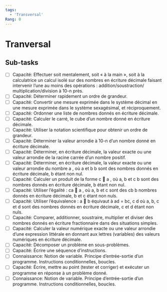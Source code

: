 ```yaml
---
tags:
  - 'Transversal'
Rang: 0
---
```


# Tranversal

## Sub-tasks

- [ ] Capacité: Effectuer soit mentalement, soit « à la main », soit à la calculatrice un calcul isolé sur des nombres en écriture décimale faisant intervenir l’une au moins des opérations : addition/soustraction/ multiplication/division à 10-n près.
- [ ] Capacité: Déterminer rapidement un ordre de grandeur.
- [ ] Capacité: Convertir une mesure exprimée dans le système décimal en une mesure exprimée dans le système sexagésimal, et réciproquement.
- [ ] Capacité: Ordonner une liste de nombres donnés en écriture décimale.
- [ ] Capacité: Calculer le carré, le cube d’un nombre donné en écriture décimale.
- [ ] Capacité: Utiliser la notation scientifique pour obtenir un ordre de grandeur.
- [ ] Capacité: Déterminer la valeur arrondie à 10-n d’un nombre donné en écriture décimale.
- [ ] Capacité: Déterminer, en écriture décimale, la valeur exacte ou une valeur arrondie de la racine carrée d’un nombre positif.
- [ ] Capacité: Déterminer, en écriture décimale, la valeur exacte ou une valeur arrondie du nombre  a , où a et b b sont des nombres donnés en écriture décimale, b étant non nul.
- [ ] Capacité: Calculer un produit de la forme c  a , où a, b et c b sont des nombres donnés en écriture décimale, b étant non nul.
- [ ] Capacité: Utiliser l’égalité :  ca  a , où a, b et c sont des cb     b nombres donnés en écriture décimale, b et c étant non nuls.
- [ ] Capacité: Utiliser l’équivalence :  a   b  équivaut à ad = bc, c     d où a, b, c et d sont des nombres donnés en écriture décimale, c et d étant non nuls.
- [ ] Capacité: Comparer, additionner, soustraire, multiplier et diviser des nombres donnés en écriture fractionnaire dans des situations simples.
- [ ] Capacité: Calculer la valeur numérique exacte ou une valeur arrondie d’une expression littérale en donnant aux lettres (variables) des valeurs numériques en écriture décimale.
- [ ] Capacité: Décomposer un problème en sous-problèmes.
- [ ] Capacité: Écrire une séquence d’instructions.
- [ ] Connaissance: Notion de variable. Principe d’entrée-sortie d’un programme. Instructions conditionnelles, boucles.
- [ ] Capacité: Écrire, mettre au point (tester et corriger) et exécuter un programme en réponse à un problème donné.
- [ ] Connaissance: Notion de variable. Principe d’entrée-sortie d’un programme. Instructions conditionnelles, boucles.